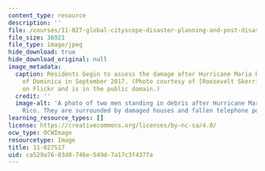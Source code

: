 ```yaml
---
content_type: resource
description: ''
file: /courses/11-027-global-cityscope-disaster-planning-and-post-disaster-rebuilding-and-recovery-spring-2017/ca529a7603d8746e549d7a17c3f437fa_11-027S17.jpg
file_size: 36921
file_type: image/jpeg
hide_download: true
hide_download_original: null
image_metadata:
  caption: Residents begin to assess the damage after Hurricane Maria hit the island
    of Dominica in September 2017. (Photo courtesy of [Roosevelt Skerrit](https://flic.kr/p/YWuY3D)
    on Flickr and is in the public domain.)
  credit: ''
  image-alt: 'A photo of two men standing in debris after Hurricane Maria hit Puerto
    Rico. They are surrounded by damaged houses and fallen telephone poles and wires. '
learning_resource_types: []
license: https://creativecommons.org/licenses/by-nc-sa/4.0/
ocw_type: OCWImage
resourcetype: Image
title: 11-027S17
uid: ca529a76-03d8-746e-549d-7a17c3f437fa
---
```

